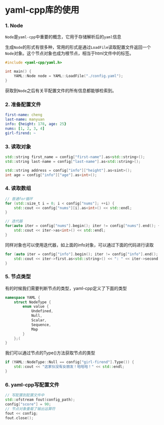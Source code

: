 # yaml-cpp库的使用

### 1. Node

`Node`是`yaml-cpp`中重要的概念，它用于存储解析后的`yaml`信息

生成`Node`的形式有很多种，常用的形式是通过`LoadFile`读取配置文件返回一个`Node`对象。这个节点对象也成为根节点，相当于html文件中的<html>标签。

```c++
#include <yaml-cpp/yaml.h>

int main() {
    YAML::Node node = YAML::LoadFile("./config.yaml");
}
```

获取到`Node`之后有关平配置文件的所有信息都能够检索到。

### 2. 准备配置文件

```yaml
first-name: cheng
last-name: manyuan
info: {height: 178, age: 25}
nums: [1, 2, 3, 4]
girl-firend: ~
```

### 3. 读取对象

```c++
std::string first_name = config["first-name"].as<std::string>();
std::string last-name = config["last-name"].as<std::string>();

std::string address = config["info"]["height"].as<sint>();
int age = config["info"]["age"].as<int>();
```

### 4. 读取数组

```c++
// 普通for循环
for (std::size_t i = 0; i < config["nums"]; ++i) {
    std::cout << config["nums"][i].as<int>() << std::endl;
}

// 迭代器
for(auto iter = config["nums"].begin(); iter != config["nums"].end(); ++iter) {
    std::cout << iter->as<int>() << std::endl;
}
```

同样对象也可以使用迭代器，如上面的info对象，可以通过下面的代码进行读取

```c++
for (auto iter = config["info"].begin(); iter != config["info"].end(); ++iter) {
    std::cout << iter->first.as<std::string>() << ": " << iter->second.as<int>() << std::endl;
}
```

### 5. 节点类型

有的时候我们需要判断节点的类型，yaml-cpp定义了下面的类型

```c++
namespace YAML {
    struct NodeType {
        enum value {
            Undefined,
            Null,
            Scalar,
            Sequence,
            Map
        }
    };(
}
```

我们可以通过节点的Type()方法获取节点的类型

```c++
if (YAML::NodeType::Null == config["girl-firend"].Type()) {
    std::cout << "这家伙没有女朋友！哈哈哈！" << std::endl;
}
```

### 6. yaml-cpp写配置文件

```c++
// 写配置到配置文件中
std::ofstream fout(config_path);
config["score"] = 90;
// 节点对象重载了输出运算符
fout << config;
fout.close();
```